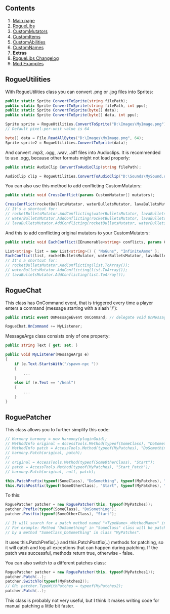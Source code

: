 ## Contents ##

1. [Main page](https://github.com/Abbysssal/RogueLibs)
2. [RogueLibs](./RogueLibs.md)
3. [CustomMutators](./CustomMutators.md)
4. [CustomItems](./CustomItems.md)
5. [CustomAbilities](./CustomAbilities.md)
6. [CustomNames](./CustomNames.md)
7. **Extras**
8. [RogueLibs Changelog](./Changelog.md)
9. [Mod Examples](./Examples.md)

## RogueUtilities ##
With RogueUtilities class you can convert .png or .jpg files into Sprites:
```cs
public static Sprite ConvertToSprite(string filePath);
public static Sprite ConvertToSprite(string filePath, int ppu);
public static Sprite ConvertToSprite(byte[] data);
public static Sprite ConvertToSprite(byte[] data, int ppu);
```
```cs
Sprite sprite = RogueUtilities.ConvertToSprite("D:\Images\MyImage.png");
// Default pixel-per-unit value is 64

byte[] data = File.ReadAllBytes("D:\Images\MyImage.png", 64);
Sprite sprite2 = RogueUtilities.ConvertToSprite(data);
```
And convert .mp3, .ogg, .wav, .aiff files into Audioclips. It is recommended to use .ogg, because other formats might not load properly:
```cs
public static AudioClip ConvertToAudioClip(string filePath);
```
```cs
AudioClip clip = RogueUtilities.ConvertToAudioClip("D:\Sounds\MySound.ogg");
```
You can also use this method to add conflicting CustomMutators:
```cs
public static void CrossConflict(params CustomMutator[] mutators);
```
```cs
CrossConflict(rocketBulletsMutator, waterBulletsMutator, lavaBulletsMutator);
// It's a shortcut for:
// rocketBulletsMutator.AddConflicting(waterBulletsMutator, lavaBulletsMutator);
// waterBulletsMutator.AddConflicting(rocketBulletsMutator, lavaBulletsMutator);
// lavaBulletsMutator.AddConflicting(rocketBulletsMutator, waterBulletsMutator);
```
And this to add conflicting original mutators to your CustomMutators:
```cs
public static void EachConflict(IEnumerable<string> conflicts, params CustomMutator[] mutators);
```
```cs
List<string> list = new List<string>() { "NoGuns", "InfiniteAmmo" };
EachConflict(list, rocketBulletsMutator, waterBulletsMutator, lavaBulletsMutator);
// It's a shortcut for:
// rocketBulletsMutator.AddConflicting(list.ToArray());
// waterBulletsMutator.AddConflicting(list.ToArray());
// lavaBulletsMutator.AddConflicting(list.ToArray());
```
## RogueChat ##
This class has OnCommand event, that is triggered every time a player enters a command (message starting with a slash '/'):
```cs
public static event OnMessageEvent OnCommand; // delegate void OnMessageEvent(MessageArgs a);
```
```cs
RogueChat.OnCommand += MyListener;
```
MessageArgs class consists only of one property:
```cs
public string Text { get; set; }
```
```cs
public void MyListener(MessageArgs e)
{
    if (e.Text.StartsWith("/spawn-npc "))
    {
        ...
    }
    else if (e.Text == "/heal")
    {
        ...
    }
}
```
## RoguePatcher ##
This class allows you to further simplify this code:
```cs
// Harmony harmony = new Harmony(pluginGuid);
// MethodInfo original = AccessTools.Method(typeof(SomeClass), "DoSomething");
// MethodInfo patch = AccessTools.Method(typeof(MyPatches), "DoSomething_Patch");
// harmony.Patch(original, patch);
// 
// original = AccessTools.Method(typeof(SomeOtherClass), "Start");
// patch = AccessTools.Method(typeof(MyPatches), "Start_Patch");
// harmony.Patch(original, null, patch);

this.PatchPrefix(typeof(SomeClass), "DoSomething", typeof(MyPatches), "DoSomething_Patch");
this.PatchPostfix(typeof(SomeOtherClass), "Start", typeof(MyPatches), "Start_Patch");
```
To this:
```cs
RoguePatcher patcher = new RoguePatcher(this, typeof(MyPatches));
patcher.Prefix(typeof(SomeClass), "DoSomething");
patcher.Postfix(typeof(SomeOtherClass), "Start");

// It will search for a patch method named "<TypeName>_<MethodName>" in class MyPatches.
// For example: Method "DoSomething" in "SomeClass" class will be patched
// by a method "SomeClass_DoSomething" in class "MyPatches".
```
It uses this.PatchPrefix(..) and this.PatchPostfix(..) methods for patching, so it will catch and log all exceptions that can happen during patching. If the patch was successful, methods return true, otherwise - false.

You can also switch to a different patches class:
```cs
RoguePatcher patcher = new RoguePatcher(this, typeof(MyPatches1));
patcher.Patch(..);
patcher.SwitchTo(typeof(MyPatches2));
// OR: patcher.TypeWithPatches = typeof(MyPatches2);
patcher.Patch(..);
```
This class is probably not very useful, but I think it makes writing code for manual patching a little bit faster.








